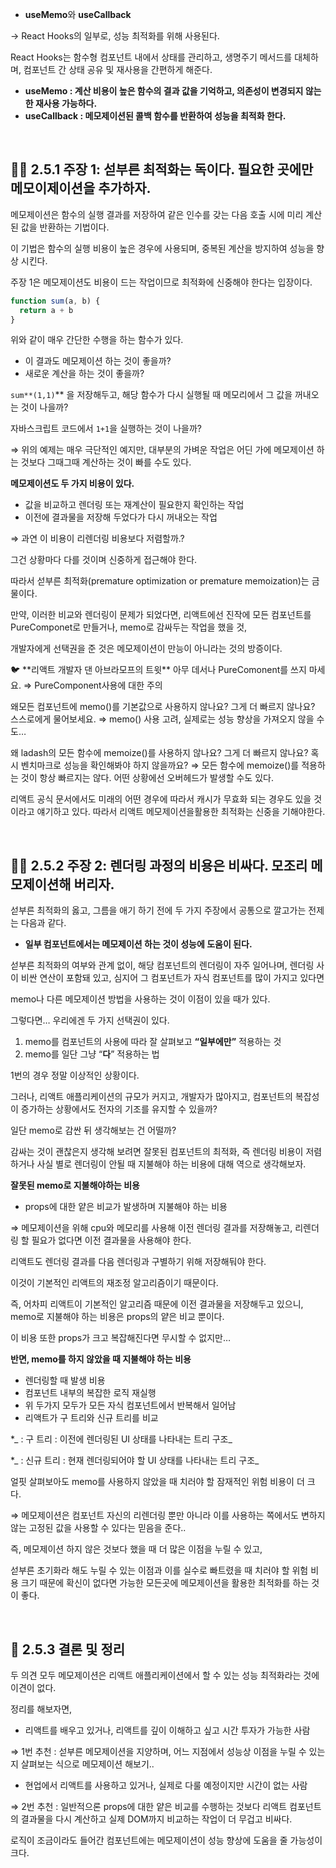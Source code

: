 - **useMemo**와 **useCallback**

→ React Hooks의 일부로, 성능 최적화를 위해 사용된다.

React Hooks는 함수형 컴포넌트 내에서 상태를 관리하고, 생명주기 메서드를 대체하며, 컴포넌트 간 상태 공유 및 재사용을 간편하게 해준다.

- **useMemo : 계산 비용이 높은 함수의 결과 값을 기억하고, 의존성이 변경되지 않는 한 재사용 가능하다.**
- **useCallback : 메모제이션된 콜백 함수를 반환하여 성능을 최적화 한다.**

<br/>

## 🙋‍♀️ 2.5.1 주장 1: 섣부른 최적화는 독이다. 필요한 곳에만 메모이제이션을 추가하자.

메모제이션은 함수의 실행 결과를 저장하여 같은 인수를 갖는 다음 호출 시에 미리 계산된 값을 반환하는 기법이다.

이 기법은 함수의 실행 비용이 높은 경우에 사용되며, 중복된 계산을 방지하여 성능을 향상 시킨다.

주장 1은 메모제이션도 비용이 드는 작업이므로 최적화에 신중해야 한다는 입장이다.

```jsx
function sum(a, b) {
  return a + b
}
```

위와 같이 매우 간단한 수행을 하는 함수가 있다.

- 이 결과도 메모제이션 하는 것이 좋을까?
- 새로운 계산을 하는 것이 좋을까?

`sum**(1,1)`\*\* 을 저장해두고, 해당 함수가 다시 실행될 때 메모리에서 그 값을 꺼내오는 것이 나을까?

자바스크립트 코드에서 `1+1`을 실행하는 것이 나을까?

⇒ 위의 예제는 매우 극단적인 예지만, 대부분의 가벼운 작업은 어딘 가에 메모제이션 하는 것보다 그때그때 계산하는 것이 빠를 수도 있다.

**메모제이션도 두 가지 비용이 있다.**

- 값을 비교하고 렌더링 또는 재계산이 필요한지 확인하는 작업
- 이전에 결과물을 저장해 두었다가 다시 꺼내오는 작업

⇒ 과연 이 비용이 리렌더링 비용보다 저렴할까.?

그건 상황마다 다를 것이며 신중하게 접근해야 한다.

따라서 섣부른 최적화(premature optimization or premature memoization)는 금물이다.

만약, 이러한 비교와 렌더링이 문제가 되었다면, 리액트에선 진작에 모든 컴포넌트를 PureComponet로 만들거나, memo로 감싸두는 작업을 했을 것,

개발자에게 선택권을 준 것은 메모제이션이 만능이 아니라는 것의 방증이다.

<aside>
🐦 **리액트 개발자 댄 아브라모프의 트윗**
아무 데서나 PureComonent를 쓰지 마세요.
⇒ PureComponent사용에 대한 주의

왜모든 컴포넌트에 memo()를 기본값으로 사용하지 않나요? 그게 더 빠르지 않나요?
스스로에게 물어보세요.
⇒ memo() 사용 고려, 실제로는 성능 향상을 가져오지 않을 수도…

왜 ladash의 모든 함수에 memoize()를 사용하지 않나요? 그게 더 빠르지 않나요?
혹시 벤치마크로 성능을 확인해봐야 하지 않을까요?
⇒ 모든 함수에 memoize()를 적용하는 것이 항상 빠르지는 않다. 어떤 상황에선 오버헤드가 발생할 수도 있다.

</aside>

리액트 공식 문서에서도 미래의 어떤 경우에 따라서 캐시가 무효화 되는 경우도 있을 것이라고 얘기하고 있다. 따라서 리액트 메모제이션을활용한 최적화는 신중을 기해야한다.

<br/>

## 🙋‍♂️ 2.5.2 주장 2: 렌더링 과정의 비용은 비싸다. 모조리 메모제이션해 버리자.

섣부른 최적화의 옳고, 그름을 애기 하기 전에 두 가지 주장에서 공통으로 깔고가는 전제는 다음과 같다.

- **일부 컴포넌트에서는 메모제이션 하는 것이 성능에 도움이 된다.**

섣부른 최적화의 여부와 관계 없이, 해당 컴포넌트의 렌더링이 자주 일어나며, 렌더링 사이 비싼 연산이 포함돼 있고, 심지어 그 컴포넌트가 자식 컴포넌트를 많이 가지고 있다면

memo나 다른 메모제이션 방법을 사용하는 것이 이점이 있을 때가 있다.

그렇다면… 우리에겐 두 가지 선택권이 있다.

1. memo를 컴포넌트의 사용에 따라 잘 살펴보고 **“일부에만”** 적용하는 것
2. memo를 일단 그냥 “**다**” 적용하는 법

1번의 경우 정말 이상적인 상황이다.

그러나, 리액트 애플리케이션의 규모가 커지고, 개발자가 많아지고, 컴포넌트의 복잡성이 증가하는 상황에서도 전자의 기조를 유지할 수 있을까?

일단 memo로 감싼 뒤 생각해보는 건 어떨까?

감싸는 것이 괜찮은지 생각해 보려면 잘못된 컴포넌트의 최적화, 즉 렌더링 비용이 저렴하거나 사실 별로 렌더링이 안될 때 지불해야 하는 비용에 대해 역으로 생각해보자.

**잘못된 memo로 지불해야하는 비용**

- props에 대한 얕은 비교가 발생하며 지불해야 하는 비용

⇒ 메모제이션을 위해 cpu와 메모리를 사용해 이전 렌더링 결과를 저장해놓고, 리렌더링 할 필요가 없다면 이전 결과물을 사용해야 한다.

리액트도 렌더링 결과를 다음 렌더링과 구별하기 위해 저장해둬야 한다.

이것이 기본적인 리액트의 재조정 알고리즘이기 때문이다.

즉, 어차피 리액트이 기본적인 알고리즘 때문에 이전 결과물을 저장해두고 있으니, memo로 지불해야 하는 비용은 props의 얕은 비교 뿐이다.

이 비용 또한 props가 크고 복잡해진다면 무시할 수 없지만…

**반면, memo를 하지 않았을 때 지불해야 하는 비용**

- 렌더링할 때 발생 비용
- 컴포넌트 내부의 복잡한 로직 재실행
- 위 두가지 모두가 모든 자식 컴포넌트에서 반복해서 일어남
- 리액트가 구 트리와 신규 트리를 비교

\*_ : 구 트리 : 이전에 렌더링된 UI 상태를 나타내는 트리 구조_

\*_ : 신규 트리 : 현재 렌더링되어야 할 UI 상태를 나타내는 트리 구조_

얼핏 살펴보아도 memo를 사용하지 않았을 때 치러야 할 잠재적인 위험 비용이 더 크다.

⇒ 메모제이션은 컴포넌트 자신의 리렌더링 뿐만 아니라 이를 사용하는 쪽에서도 변하지 않는 고정된 값을 사용할 수 있다는 믿음을 준다..

즉, 메모제이션 하지 않은 것보다 했을 때 더 많은 이점을 누릴 수 있고,

섣부른 초기화라 해도 누릴 수 있는 이점과 이를 실수로 빠트렸을 때 치러야 할 위험 비용 크기 때문에 확신이 없다면 가능한 모든곳에 메모제이션을 활용한 최적화를 하는 것이 좋다.

<br/>

## 💬 2.5.3 결론 및 정리

두 의견 모두 메모제이션은 리액트 애플리케이션에서 할 수 있는 성능 최적화라는 것에 이견이 없다.

정리를 해보자면,

- 리액트를 배우고 있거나, 리액트를 깊이 이해하고 싶고 시간 투자가 가능한 사람

⇒ 1번 추천 : 섣부른 메모제이션을 지양하며, 어느 지점에서 성능상 이점을 누릴 수 있는지 살펴보는 식으로 메모제이션 해보기..

- 현업에서 리액트를 사용하고 있거나, 실제로 다룰 예정이지만 시간이 없는 사람

⇒ 2번 추천 : 일반적으론 props에 대한 얕은 비교를 수행하는 것보다 리액트 컴포넌트의 결과물을 다시 계산하고 실제 DOM까지 비교하는 작업이 더 무겁고 비싸다.

로직이 조금이라도 들어간 컴포넌트에는 메모제이션이 성능 향상에 도움을 줄 가능성이 크다.
